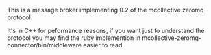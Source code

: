 This is a message broker implementing 0.2 of the mcollective zeromq protocol.

It's in C++ for peformance reasons, if you want just to understand the protocol
you may find the ruby implemention in
mcollective-zeromq-connector/bin/middleware easier to read.
